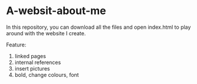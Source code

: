 # A-websit-about-me
In this repository, you can download all the files and open index.html to play around with the website I create.

Feature:
1. linked pages
2. internal references
3. insert pictures
4. bold, change colours, font

